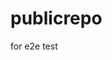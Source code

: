 # publicrepo
for e2e test




















































































































































































































































































































































































































































































































































































































































































































































































































































































































































































































































































































































































































































































































































































































































































































































































































































































































































































































































































































































































































































































































































































































































































































































































































































































































































































































































































































































































































































































































































































































































































































































































































































































































































































































































































































































































































































































































































































































































































































































































































































































































































































































































































































































































































































































































































































































































































































































